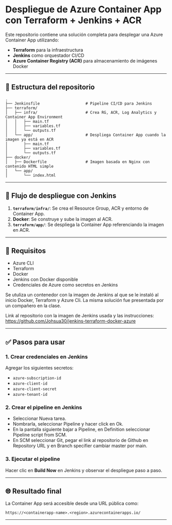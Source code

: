 # Despliegue de Azure Container App con Terraform + Jenkins + ACR

Este repositorio contiene una solución completa para desplegar una Azure Container App utilizando:
- **Terraform** para la infraestructura
- **Jenkins** como orquestador CI/CD
- **Azure Container Registry (ACR)** para almacenamiento de imágenes Docker

---

## 📁 Estructura del repositorio

```
.
├── Jenkinsfile                    # Pipeline CI/CD para Jenkins
├── terraform/
│   ├── infra/                     # Crea RG, ACR, Log Analytics y Container App Environment
│   │   ├── main.tf
│   │   ├── variables.tf
│   │   └── outputs.tf
│   └── app/                       # Despliega Container App cuando la imagen ya está en ACR
│       ├── main.tf
│       ├── variables.tf
│       └── outputs.tf
├── docker/
│   ├── Dockerfile                 # Imagen basada en Nginx con contenido HTML simple
│   └── app/
│       └── index.html

```

---

## 🔁 Flujo de despliegue con Jenkins

1. **`terraform/infra/`**: Se crea el Resource Group, ACR y entorno de Container App.
2. **Docker**: Se construye y sube la imagen al ACR.
3. **`terraform/app/`**: Se despliega la Container App referenciando la imagen en ACR.

---

## 🧪 Requisitos

- Azure CLI
- Terraform
- Docker
- Jenkins con Docker disponible
- Credenciales de Azure como secretos en Jenkins

Se utuliza un contenedor con la imagen de Jenkins al que se le instaló al inicio Docker, Terraform y Azure Cli. La misma solución fue presentada por un compañero en la clase.

Link al repositorio con la imagen de Jenkins usada y las instrucciones: https://github.com/Johsua30/jenkins-terraform-docker-azure

---

## ✅ Pasos para usar

### 1. Crear credenciales en Jenkins

Agregar los siguientes secretos:

- `azure-subscription-id`
- `azure-client-id`
- `azure-client-secret`
- `azure-tenant-id`

### 2. Crear el pipeline en Jenkins

- Seleccionar Nueva tarea.
- Nombrarla, seleccionar Pipeline y hacer click en Ok.
- En la pantalla siguiente bajar a Pipeline, en Definition seleccionar Pipeline script from SCM.
- En SCM seleccionar Git, pegar el link al repositorio de Github en Repository URL y en Branch specifier cambiar master por main.

### 3. Ejecutar el pipeline

Hacer clic en **Build Now** en Jenkins y observar el despliegue paso a paso.

---

## 🌐 Resultado final

La Container App será accesible desde una URL pública como:

```
https://<containerapp-name>.<region>.azurecontainerapps.io/
```

---
